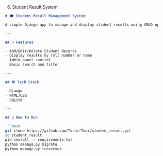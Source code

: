  6. Student Result System

```markdown
# 🎓 Student Result Management System

A simple Django app to manage and display student results using CRUD operations.

---

## 🚀 Features

- Add/Edit/Delete Student Records
- Display results by roll number or name
- Admin panel control
- Basic search and filter

---

## 🛠️ Tech Stack

- Django
- HTML/CSS
- SQLite

---

## 🔧 How to Run

```bash
git clone https://github.com/TashifToor/student_result.git
cd student_result
pip install -r requirements.txt
python manage.py migrate
python manage.py runserver
